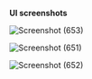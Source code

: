 **UI screenshots** 

![Screenshot (653)](https://user-images.githubusercontent.com/76867403/168461198-1c304420-2e11-4b30-92c3-afee3883a82c.png)

![Screenshot (651)](https://user-images.githubusercontent.com/76867403/168461203-35e95337-60b6-4148-b3ad-774bd63e7a3c.png)

![Screenshot (652)](https://user-images.githubusercontent.com/76867403/168461213-d7542bc7-febc-44df-adb9-b60e95597ff3.png)



